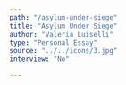 ```yaml
---
path: "/asylum-under-siege"
title: "Asylum Under Siege"
author: "Valeria Luiselli"
type: "Personal Essay"
source: "../../icons/3.jpg"
interview: "No"

---
```


